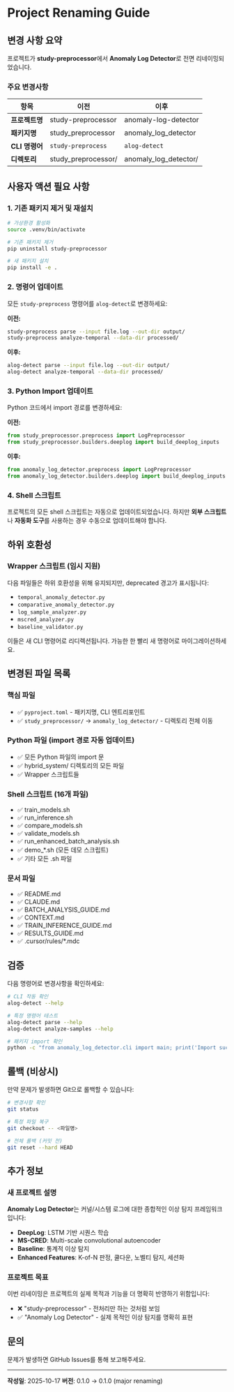 # Project Renaming Guide

## 변경 사항 요약

프로젝트가 **study-preprocessor**에서 **Anomaly Log Detector**로 전면 리네이밍되었습니다.

### 주요 변경사항

| 항목 | 이전 | 이후 |
|------|------|------|
| **프로젝트명** | study-preprocessor | anomaly-log-detector |
| **패키지명** | study_preprocessor | anomaly_log_detector |
| **CLI 명령어** | `study-preprocess` | `alog-detect` |
| **디렉토리** | study_preprocessor/ | anomaly_log_detector/ |

## 사용자 액션 필요 사항

### 1. 기존 패키지 제거 및 재설치

```bash
# 가상환경 활성화
source .venv/bin/activate

# 기존 패키지 제거
pip uninstall study-preprocessor

# 새 패키지 설치
pip install -e .
```

### 2. 명령어 업데이트

모든 `study-preprocess` 명령어를 `alog-detect`로 변경하세요:

**이전:**
```bash
study-preprocess parse --input file.log --out-dir output/
study-preprocess analyze-temporal --data-dir processed/
```

**이후:**
```bash
alog-detect parse --input file.log --out-dir output/
alog-detect analyze-temporal --data-dir processed/
```

### 3. Python Import 업데이트

Python 코드에서 import 경로를 변경하세요:

**이전:**
```python
from study_preprocessor.preprocess import LogPreprocessor
from study_preprocessor.builders.deeplog import build_deeplog_inputs
```

**이후:**
```python
from anomaly_log_detector.preprocess import LogPreprocessor
from anomaly_log_detector.builders.deeplog import build_deeplog_inputs
```

### 4. Shell 스크립트

프로젝트의 모든 shell 스크립트는 자동으로 업데이트되었습니다. 하지만 **외부 스크립트**나 **자동화 도구**를 사용하는 경우 수동으로 업데이트해야 합니다.

## 하위 호환성

### Wrapper 스크립트 (임시 지원)

다음 파일들은 하위 호환성을 위해 유지되지만, deprecated 경고가 표시됩니다:

- `temporal_anomaly_detector.py`
- `comparative_anomaly_detector.py`
- `log_sample_analyzer.py`
- `mscred_analyzer.py`
- `baseline_validator.py`

이들은 새 CLI 명령어로 리디렉션됩니다. 가능한 한 빨리 새 명령어로 마이그레이션하세요.

## 변경된 파일 목록

### 핵심 파일
- ✅ `pyproject.toml` - 패키지명, CLI 엔트리포인트
- ✅ `study_preprocessor/` → `anomaly_log_detector/` - 디렉토리 전체 이동

### Python 파일 (import 경로 자동 업데이트)
- ✅ 모든 Python 파일의 import 문
- ✅ hybrid_system/ 디렉토리의 모든 파일
- ✅ Wrapper 스크립트들

### Shell 스크립트 (16개 파일)
- ✅ train_models.sh
- ✅ run_inference.sh
- ✅ compare_models.sh
- ✅ validate_models.sh
- ✅ run_enhanced_batch_analysis.sh
- ✅ demo_*.sh (모든 데모 스크립트)
- ✅ 기타 모든 .sh 파일

### 문서 파일
- ✅ README.md
- ✅ CLAUDE.md
- ✅ BATCH_ANALYSIS_GUIDE.md
- ✅ CONTEXT.md
- ✅ TRAIN_INFERENCE_GUIDE.md
- ✅ RESULTS_GUIDE.md
- ✅ .cursor/rules/*.mdc

## 검증

다음 명령어로 변경사항을 확인하세요:

```bash
# CLI 작동 확인
alog-detect --help

# 특정 명령어 테스트
alog-detect parse --help
alog-detect analyze-samples --help

# 패키지 import 확인
python -c "from anomaly_log_detector.cli import main; print('Import successful!')"
```

## 롤백 (비상시)

만약 문제가 발생하면 Git으로 롤백할 수 있습니다:

```bash
# 변경사항 확인
git status

# 특정 파일 복구
git checkout -- <파일명>

# 전체 롤백 (커밋 전)
git reset --hard HEAD
```

## 추가 정보

### 새 프로젝트 설명

**Anomaly Log Detector**는 커널/시스템 로그에 대한 종합적인 이상 탐지 프레임워크입니다:

- **DeepLog**: LSTM 기반 시퀀스 학습
- **MS-CRED**: Multi-scale convolutional autoencoder
- **Baseline**: 통계적 이상 탐지
- **Enhanced Features**: K-of-N 판정, 쿨다운, 노벨티 탐지, 세션화

### 프로젝트 목표

이번 리네이밍은 프로젝트의 실제 목적과 기능을 더 명확히 반영하기 위함입니다:

- ❌ "study-preprocessor" - 전처리만 하는 것처럼 보임
- ✅ "Anomaly Log Detector" - 실제 목적인 이상 탐지를 명확히 표현

## 문의

문제가 발생하면 GitHub Issues를 통해 보고해주세요.

---

**작성일**: 2025-10-17
**버전**: 0.1.0 → 0.1.0 (major renaming)

